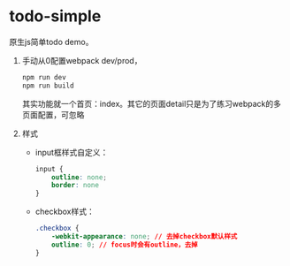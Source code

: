 # todo-simple

原生js简单todo demo。

1. 手动从0配置webpack dev/prod，

    ```bash
    npm run dev
    npm run build
    ```
    
    其实功能就一个首页：index。其它的页面detail只是为了练习webpack的多页面配置，可忽略

2. 样式

    - input框样式自定义：
    
        ```css
        input {
            outline: none;
            border: none
        }
        ```
    - checkbox样式：
    
        ```css
        .checkbox {
            -webkit-appearance: none; // 去掉checkbox默认样式
            outline: 0; // focus时会有outline，去掉
        }
        ```